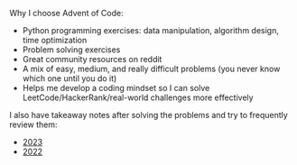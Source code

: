 Why I choose Advent of Code:

- Python programming exercises: data manipulation, algorithm design, time optimization
- Problem solving exercises
- Great community resources on reddit
- A mix of easy, medium, and really difficult problems (you never know which one until you do it)
- Helps me develop a coding mindset so I can solve LeetCode/HackerRank/real-world challenges more effectively

I also have takeaway notes after solving the problems and try to frequently review them:
- [2023](https://github.com/quanghieu31/advent-of-code/tree/main/2023)
- [2022](https://github.com/quanghieu31/advent-of-code/tree/main/2022)
